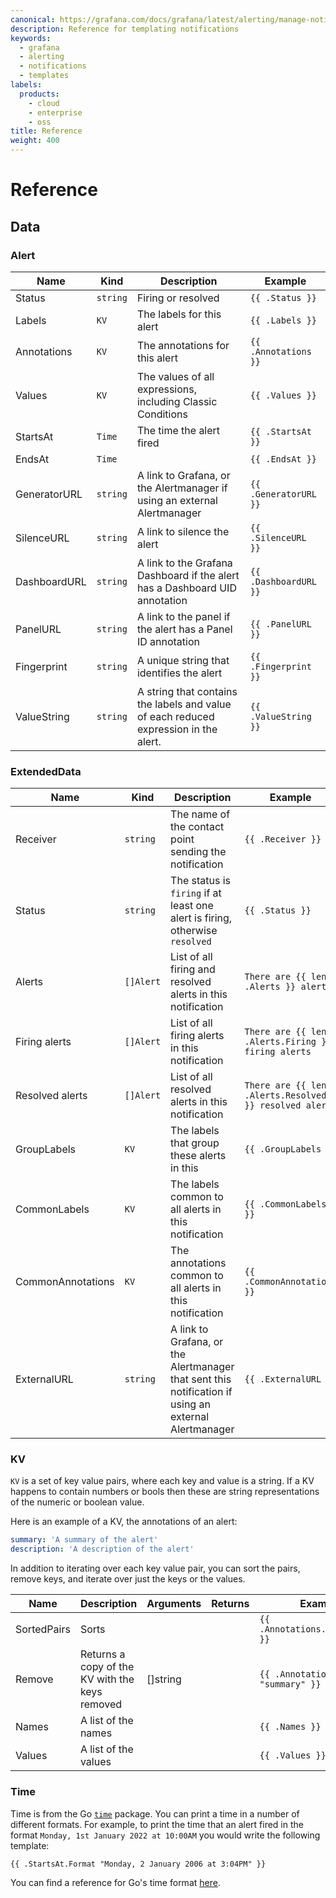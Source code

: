 ```yaml
---
canonical: https://grafana.com/docs/grafana/latest/alerting/manage-notifications/template-notifications/reference/
description: Reference for templating notifications
keywords:
  - grafana
  - alerting
  - notifications
  - templates
labels:
  products:
    - cloud
    - enterprise
    - oss
title: Reference
weight: 400
---
```


# Reference

## Data

### Alert

| Name         | Kind     | Description                                                                          | Example               |
| ------------ | -------- | ------------------------------------------------------------------------------------ | --------------------- |
| Status       | `string` | Firing or resolved                                                                   | `{{ .Status }}`       |
| Labels       | `KV`     | The labels for this alert                                                            | `{{ .Labels }}`       |
| Annotations  | `KV`     | The annotations for this alert                                                       | `{{ .Annotations }}`  |
| Values       | `KV`     | The values of all expressions, including Classic Conditions                          | `{{ .Values }}`       |
| StartsAt     | `Time`   | The time the alert fired                                                             | `{{ .StartsAt }}`     |
| EndsAt       | `Time`   |                                                                                      | `{{ .EndsAt }}`       |
| GeneratorURL | `string` | A link to Grafana, or the Alertmanager if using an external Alertmanager             | `{{ .GeneratorURL }}` |
| SilenceURL   | `string` | A link to silence the alert                                                          | `{{ .SilenceURL }}`   |
| DashboardURL | `string` | A link to the Grafana Dashboard if the alert has a Dashboard UID annotation          | `{{ .DashboardURL }}` |
| PanelURL     | `string` | A link to the panel if the alert has a Panel ID annotation                           | `{{ .PanelURL }}`     |
| Fingerprint  | `string` | A unique string that identifies the alert                                            | `{{ .Fingerprint }}`  |
| ValueString  | `string` | A string that contains the labels and value of each reduced expression in the alert. | `{{ .ValueString }}`  |

### ExtendedData

| Name              | Kind      | Description                                                                                          | Example                                                |
| ----------------- | --------- | ---------------------------------------------------------------------------------------------------- | ------------------------------------------------------ |
| Receiver          | `string`  | The name of the contact point sending the notification                                               | `{{ .Receiver }}`                                      |
| Status            | `string`  | The status is `firing` if at least one alert is firing, otherwise `resolved`                         | `{{ .Status }}`                                        |
| Alerts            | `[]Alert` | List of all firing and resolved alerts in this notification                                          | `There are {{ len .Alerts }} alerts`                   |
| Firing alerts     | `[]Alert` | List of all firing alerts in this notification                                                       | `There are {{ len .Alerts.Firing }} firing alerts`     |
| Resolved alerts   | `[]Alert` | List of all resolved alerts in this notification                                                     | `There are {{ len .Alerts.Resolved }} resolved alerts` |
| GroupLabels       | `KV`      | The labels that group these alerts in this                                                           | `{{ .GroupLabels }}`                                   |
| CommonLabels      | `KV`      | The labels common to all alerts in this notification                                                 | `{{ .CommonLabels }}`                                  |
| CommonAnnotations | `KV`      | The annotations common to all alerts in this notification                                            | `{{ .CommonAnnotations }}`                             |
| ExternalURL       | `string`  | A link to Grafana, or the Alertmanager that sent this notification if using an external Alertmanager | `{{ .ExternalURL }}`                                   |

### KV

`KV` is a set of key value pairs, where each key and value is a string. If a KV happens to contain numbers or bools then these are string representations of the numeric or boolean value.

Here is an example of a KV, the annotations of an alert:

```yaml
summary: 'A summary of the alert'
description: 'A description of the alert'
```

In addition to iterating over each key value pair, you can sort the pairs, remove keys, and iterate over just the keys or the values.

| Name        | Description                                    | Arguments | Returns | Example                               |
| ----------- | ---------------------------------------------- | --------- | ------- | ------------------------------------- |
| SortedPairs | Sorts                                          |           |         | `{{ .Annotations.SortedPairs }}`      |
| Remove      | Returns a copy of the KV with the keys removed | []string  |         | `{{ .Annotations.Remove "summary" }}` |
| Names       | A list of the names                            |           |         | `{{ .Names }}`                        |
| Values      | A list of the values                           |           |         | `{{ .Values }}`                       |

### Time

Time is from the Go [`time`](https://pkg.go.dev/time#Time) package. You can print a time in a number of different formats. For example, to print the time that an alert fired in the format `Monday, 1st January 2022 at 10:00AM` you would write the following template:

```
{{ .StartsAt.Format "Monday, 2 January 2006 at 3:04PM" }}
```

You can find a reference for Go's time format [here](https://pkg.go.dev/time#pkg-constants).
